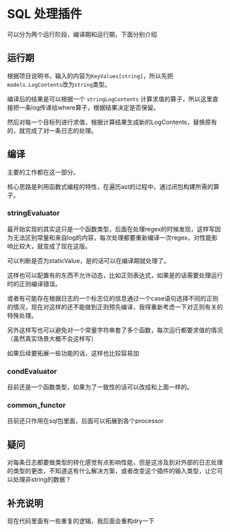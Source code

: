 # SQL 处理插件

可以分为两个运行阶段，编译期和运行期，下面分别介绍

## 运行期

根据项目说明书，输入的内容为`KeyValues[string]`，所以先把`models.LogContents`改为`string`类型。

编译后的结果是可以根据一个 `stringLogContents` 计算求值的算子，所以这里直接把一条log传递给where算子，根据结果决定是否保留。

然后对每一个目标列进行求值，根据计算结果生成新的LogContents，替换原有的，就完成了对一条日志的处理。

## 编译

主要的工作都在这一部分。

核心思路是利用函数式编程的特性，在遍历ast的过程中，通过闭包构建所需的算子。

### stringEvaluator

最开始实现的其实这只是一个函数类型，后面在处理regex的时候发现，这样写因为无法区别常量和来自log的内容，每次处理都要重新编译一次regex，对性能影响比较大，就变成了现在这版。

可以判断是否为staticValue，是的话可以在编译期就处理了。

这样也可以配置有的东西不允许动态，比如正则表达式，如果是的话需要处理运行时的正则编译错误。

或者有可能存在根据日志的一个标志位的信息通过一个case语句选择不同的正则的情况，现在对这样的还不能做到正则预先编译，我得重新考虑一下对正则有关的特殊处理。

另外这样写也可以避免对一个常量字符串套了多个函数，每次运行都要求值的情况（虽然真实场景大概不会这样写）

如果后续要拓展一些功能的话，这样也比较容易加

### condEvaluator

目前还是一个函数类型，如果为了一致性的话可以改成和上面一样的。

### common_functor

目前还只作用在sql包里面，后面可以拓展到各个processor

## 疑问

对每条日志都要做类型的转化感觉有点影响性能，但是这涉及到对外部的日志处理的类型的更改，不知道这有什么解决方案，或者改变这个插件的输入类型，让它可以处理非string的数据？

## 补充说明

现在代码里面有一些重复的逻辑，我后面会重构dry一下
